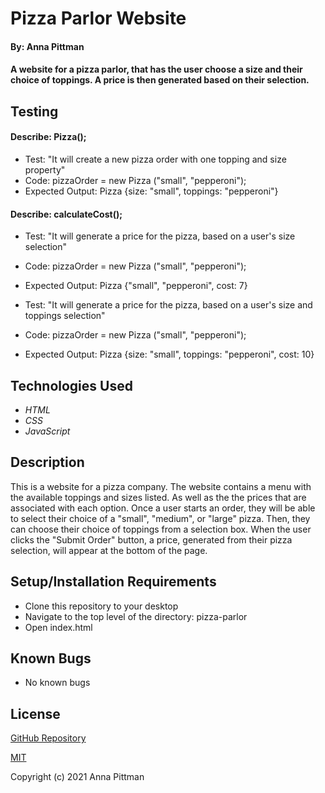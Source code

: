 # Pizza Parlor Website

#### By: Anna Pittman

#### A website for a pizza parlor, that has the user choose a size and their choice of toppings. A price is then generated based on their selection.

## Testing

#### Describe: Pizza();
* Test: "It will create a new pizza order with one topping and size property"
* Code: pizzaOrder = new Pizza ("small", "pepperoni");
* Expected Output: Pizza {size: "small", toppings: "pepperoni"}

#### Describe: calculateCost();
* Test: "It will generate a price for the pizza, based on a user's size selection"
* Code: pizzaOrder = new Pizza ("small", "pepperoni");
* Expected Output: Pizza {"small", "pepperoni", cost: 7}

* Test: "It will generate a price for the pizza, based on a user's size and toppings selection"
* Code: pizzaOrder = new Pizza ("small", "pepperoni");
* Expected Output: Pizza {size: "small", toppings: "pepperoni", cost: 10}

## Technologies Used

* _HTML_
* _CSS_
* _JavaScript_

## Description

This is a website for a pizza company. The website contains a menu with the available toppings and sizes listed. As well as the the prices that are associated with each option. Once a user starts an order, they will be able to select their choice of a "small", "medium", or "large" pizza. Then, they can choose their choice of toppings from a selection box. When the user clicks the "Submit Order" button, a price, generated from their pizza selection, will appear at the bottom of the page.

## Setup/Installation Requirements

* Clone this repository to your desktop
* Navigate to the top level of the directory: pizza-parlor
* Open index.html

## Known Bugs

* No known bugs

## License

[GitHub Repository](https://github.com/an12346/pizza-parlor)

[MIT](https://opensource.org/licenses/MIT)

Copyright (c) 2021 Anna Pittman





